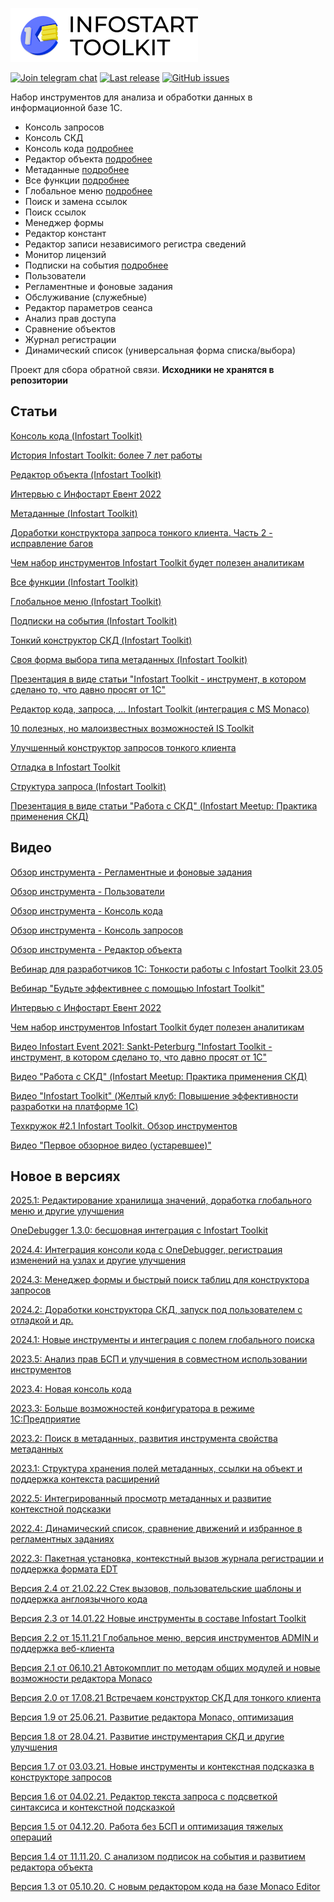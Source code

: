 [![Infostart Toolkit](logo.png)](https://infostart.ru/marketplace/toolkit/)


[![Join telegram chat](https://img.shields.io/badge/chat-telegram-blue?style=flat&logo=telegram)](https://t.me/mid8_1c) 
[![Last release](https://img.shields.io/github/v/release/infostart-hub/toolkit?include_prereleases&label=last%20release&style=badge)](https://github.com/infostart-hub/toolkit/releases/latest)
[![GitHub issues](https://img.shields.io/github/issues-raw/infostart-hub/toolkit?style=badge)](https://github.com/infostart-hub/toolkit/issues)

Набор инструментов для анализа и обработки данных в информационной базе 1С.

* Консоль запросов
* Консоль СКД
* Консоль кода [подробнее](https://infostart.ru/1c/articles/2403609/)
* Редактор объекта [подробнее](https://infostart.ru/1c/articles/1858275/)
* Метаданные [подробнее](https://infostart.ru/1c/articles/1824139/)
* Все функции [подробнее](https://infostart.ru/1c/articles/1626559/)
* Глобальное меню [подробнее](https://infostart.ru/1c/articles/1605809/)
* Поиск и замена ссылок
* Поиск ссылок
* Менеджер формы
* Редактор констант
* Редактор записи независимого регистра сведений
* Монитор лицензий
* Подписки на события [подробнее](https://infostart.ru/1c/articles/1571266/)
* Пользователи
* Регламентные и фоновые задания
* Обслуживание (служебные)
* Редактор параметров сеанса
* Анализ прав доступа
* Сравнение объектов
* Журнал регистрации
* Динамический список (универсальная форма списка/выбора)

Проект для сбора обратной связи. **Исходники не хранятся в репозитории**

## Статьи
[Консоль кода (Infostart Toolkit)](https://infostart.ru/1c/articles/2403609/)

[История Infostart Toolkit: более 7 лет работы](https://infostart.ru/1c/articles/2037920/)

[Редактор объекта (Infostart Toolkit)](https://infostart.ru/1c/articles/1858275/)

[Интервью с Инфостарт Евент 2022](https://infostart.ru/journal/news/mir-1s/evgeniy-lyulyuk-s-poyavleniem-rasshireniy-prishlo-vremya-sereznykh-i-bystrorastushchikh-produktov_1837161/)

[Метаданные (Infostart Toolkit)](https://infostart.ru/1c/articles/1824139/)

[Доработки конструктора запроса тонкого клиента. Часть 2 - исправление багов](https://infostart.ru/1c/articles/1695523/)

[Чем набор инструментов Infostart Toolkit будет полезен аналитикам](https://infostart.ru/1c/articles/1654659/)

[Все функции (Infostart Toolkit)](https://infostart.ru/1c/articles/1626559/)

[Глобальное меню (Infostart Toolkit)](https://infostart.ru/public/1605809/)

[Подписки на события (Infostart Toolkit)](https://infostart.ru/1c/articles/1571266/)

[Тонкий конструктор СКД (Infostart Toolkit)](https://infostart.ru/1c/articles/1486980/)

[Своя форма выбора типа метаданных (Infostart Toolkit)](https://infostart.ru/1c/articles/1486330/)

[Презентация в виде статьи "Infostart Toolkit - инструмент, в котором сделано то, что давно просят от 1С"](https://infostart.ru/1c/articles/1456264/)

[Редактор кода, запроса, ... Infostart Toolkit (интеграция с MS Monaco)](https://infostart.ru/1c/articles/1446383/)

[10 полезных, но малоизвестных возможностей IS Toolkit](https://infostart.ru/1c/articles/1431272/)

[Улучшенный конструктор запросов тонкого клиента](https://infostart.ru/1c/articles/1278855/)

[Отладка в Infostart Toolkit](https://infostart.ru/1c/articles/1321263/)

[Структура запроса (Infostart Toolkit)](https://infostart.ru/1c/articles/1392009/)

[Презентация в виде статьи "Работа с СКД" (Infostart Meetup: Практика применения СКД)](https://infostart.ru/1c/articles/1350842/)

## Видео
[Обзор инструмента - Регламентные и фоновые задания](https://rutube.ru/video/2a26254320b66bb3d8e8e1c8077203fb/)

[Обзор инструмента - Пользователи](https://rutube.ru/video/cbd76f587621658d63e3e1627f672504/)

[Обзор инструмента - Консоль кода](https://rutube.ru/video/dd9aa819bdd141c6eb5afcae18f0e61f/)

[Обзор инструмента - Консоль запросов](https://rutube.ru/video/41fd85237a895e7e4fb595eea763360f/)

[Обзор инструмента - Редактор объекта](https://rutube.ru/video/d7f54638b05cbfe07c64357c3be4cc2c/)

[Вебинар для разработчиков 1C: Тонкости работы с Infostart Toolkit 23.05](https://www.youtube.com/live/XEhMM_VBBFw)

[Вебинар "Будьте эффективнее с помощью Infostart Toolkit"](https://www.youtube.com/watch?v=6hLPuAuoes8)

[Интервью с Инфостарт Евент 2022](https://www.youtube.com/watch?v=88GLI5DJw9I)

[Чем набор инструментов Infostart Toolkit будет полезен аналитикам](https://www.youtube.com/watch?v=LQ09NTXFtY4)

[Видео Infostart Event 2021: Sankt-Peterburg "Infostart Toolkit - инструмент, в котором сделано то, что давно просят от 1С"](https://www.youtube.com/watch?v=VMsRKL_KVMM)

[Видео "Работа с СКД" (Infostart Meetup: Практика применения СКД)](https://www.youtube.com/watch?v=zxFrE_uw92w)

[Видео "Infostart Toolkit" (Желтый клуб: Повышение эффективности разработки на платформе 1С)](https://www.youtube.com/watch?v=R48Nphm_TkA&t)

[Техкружок #2.1 Infostart Toolkit. Обзор инструментов](https://www.youtube.com/watch?v=mGLJbp0qROg)

[Видео "Первое обзорное видео (устаревшее)"](https://www.youtube.com/watch?v=qHzyP-ZaV9U)

## Новое в версиях
[2025.1: Редактирование хранилища значений, доработка глобального меню и другие улучшения](https://infostart.ru/journal/news/mir-1s/infostart-toolkit-2025-1-redaktirovanie-khranilishcha-znacheniy-dorabotka-globalnogo-menyu-i-drugie-_2363864/)

[OneDebugger 1.3.0: бесшовная интеграция с Infostart Toolkit](https://infostart.ru/journal/news/mir-1s/onedebugger-1-3-0-besshovnaya-integratsiya-s-infostart-toolkit-udobnoe-tablo-interfeysnye-dorabotki_2272515/)

[2024.4: Интеграция консоли кода с OneDebugger, регистрация изменений на узлах и другие улучшения](https://infostart.ru/journal/news/mir-1s/infostart-toolkit-2024-4-integratsiya-konsoli-koda-s-onedebugger-registratsiya-izmeneniy-na-uzlakh-i_2261921/)

[2024.3: Менеджер формы и быстрый поиск таблиц для конструктора запросов](https://infostart.ru/journal/news/mir-1s/infostart-toolkit-2024-3-menedzher-formy-i-bystryy-poisk-tablits-dlya-konstruktora-zaprosov_2171275/)

[2024.2: Доработки конструктора СКД, запуск под пользователем с отладкой и др.](https://infostart.ru/journal/news/mir-1s/infostart-toolkit-2024-2-dorabotki-konstruktora-skd-zapusk-pod-polzovatelem-s-otladkoy-i-drugie-izme_2131842/)

[2024.1: Новые инструменты и интеграция с полем глобального поиска](https://infostart.ru/journal/news/mir-1s/infostart-toolkit-2024-1-novye-instrumenty-i-integratsiya-s-polem-globalnogo-poiska_2047720/)

[2023.5: Анализ прав БСП и улучшения в совместном использовании инструментов](https://infostart.ru/journal/news/mir-1s/infostart-toolkit-2023-5-analiz-prav-bsp-i-uluchsheniya-v-sovmestnom-ispolzovanii-instrumentov_2008146/)

[2023.4: Новая консоль кода](https://infostart.ru/journal/news/mir-1s/infostart-toolkit-2023-4-novaya-konsol-koda-i-perekhod-ot-konsoli-razrabotchika-na-otdelnye-obrabotk_1900836/)

[2023.3: Больше возможностей конфигуратора в режиме 1С:Предприятие](https://infostart.ru/journal/news/mir-1s/infostart-toolkit-2023-3-bolshe-vozmozhnostey-konfiguratora-v-rezhime-1s-predpriyatie_1852965/)

[2023.2: Поиск в метаданных, развития инструмента свойства метаданных](https://infostart.ru/journal/news/mir-1s/infostart-toolkit-2023-2-bystree-udobnee-i-informativnee_1818081/)

[2023.1: Структура хранения полей метаданных, ссылки на объект и поддержка контекста расширений](https://infostart.ru/journal/news/mir-1s/infostart-toolkit-2023-1-struktura-khraneniya-poley-metadannykh-ssylki-na-obekt-i-podderzhka-konteks_1800363/)

[2022.5: Интегрированный просмотр метаданных и развитие контекстной подсказки](https://infostart.ru/journal/news/mir-1s/infostart-toolkit-2022-5-integrirovannyy-prosmotr-metadannykh-i-razvitie-kontekstnoy-podskazki_1782292/)

[2022.4: Динамический список, сравнение движений и избранное в регламентных заданиях](https://infostart.ru/journal/news/mir-1s/infostart-toolkit-2022-4-dinamicheskiy-spisok-sravnenie-dvizheniy-i-izbrannoe-v-reglamentnykh-zadani_1676485/)

[2022.3: Пакетная установка, контекстный вызов журнала регистрации и поддержка формата EDT](https://infostart.ru/journal/news/mir-1s/infostart-toolkit-2022-3-paketnaya-ustanovka-kontekstnyy-vyzov-zhurnala-registratsii-i-podderzhka-fo_1655415/)

[Версия 2.4 от 21.02.22 Cтек вызовов, пользовательские шаблоны и поддержка англоязычного кода](https://infostart.ru/journal/news/mir-1s/infostart-toolkit-2-4-stek-vyzovov-polzovatelskie-shablony-i-podderzhka-angloyazychnogo-koda_1615821/)

[Версия 2.3 от 14.01.22 Новые инструменты в составе Infostart Toolkit](https://infostart.ru/journal/news/mir-1s/vstrechaem-novye-instrumenty-v-sostave-infostart-toolkit-2-3_1588213/)

[Версия 2.2 от 15.11.21 Глобальное меню, версия инструментов ADMIN и поддержка веб-клиента](https://infostart.ru/journal/news/mir-1s/infostart-toolkit-2-2-globalnoe-menyu-versiya-instrumentov-admin-i-podderzhka-veb-klienta_1553652/)

[Версия 2.1 от 06.10.21 Автокомплит по методам общих модулей и новые возможности редактора Monaco](https://infostart.ru/journal/news/mir-1s/infostart-toolkit-2-1-avtokomplit-po-metodam-obshchikh-moduley-i-novye-vozmozhnosti-redaktora-monaco_1533678/)

[Версия 2.0 от 17.08.21 Встречаем конструктор СКД для тонкого клиента](https://infostart.ru/journal/news/mir-1s/infostart-toolkit-2-0-vstrechaem-konstruktor-skd-dlya-tonkogo-klienta_1511261/)

[Версия 1.9 от 25.06.21. Развитие редактора Monaco, оптимизация](https://infostart.ru/journal/news/mir-1s/do-10-iyulya-2021-goda-na-infostart-toolkit-1-9-skidka-25_1466805/)

[Версия 1.8 от 28.04.21. Развитие инструментария СКД и другие улучшения](https://infostart.ru/journal/news/news/infostart-toolkit-1-8-razvitie-instrumentariya-skd-i-drugie-uluchsheniya_1434708/)

[Версия 1.7 от 03.03.21. Новые инструменты и контекстная подсказка в конструкторе запросов](https://infostart.ru/journal/news/mir-1s/infostart-toolkit-1-7-novye-instrumenty-i-kontekstnaya-podskazka-v-konstruktore-zaprosov_1398257/)

[Версия 1.6 от 04.02.21. Редактор текста запроса с подсветкой синтаксиса и контекстной подсказкой](https://infostart.ru/journal/news/mir-1s/infostart-toolkit-1-6-redaktor-teksta-zaprosa-s-podtsvetkoy-sintaksisa-i-kontekstnoy-podskazkoy_1375466/)

[Версия 1.5 от 04.12.20. Работа без БСП и оптимизация тяжелых операций](https://infostart.ru/journal/news/mir-1s/infostart-toolkit-1-5-rabota-bez-bsp-optimizatsiya_1337852/)

[Версия 1.4 от 11.11.20. C анализом подписок на события и развитием редактора объекта](https://infostart.ru/journal/news/mir-1s/infostart-toolkit-1-4-podpiski-na-sobytiya-razvitie-redaktora-obekta_1321623/)

[Версия 1.3 от 05.10.20. C новым редактором кода на базе Monaco Editor](https://infostart.ru/journal/news/news/infostart-toolkit-1-3-teper-s-novym-redaktorom-koda-na-baze-monaco-editor_1303095/)
